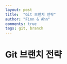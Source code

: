 ```yaml
---
layout: post
title:  "Git 브랜치 전략"
author: "Finn & Ahn"
comments: true
tags: git, branch
---
```


# Git 브랜치 전략